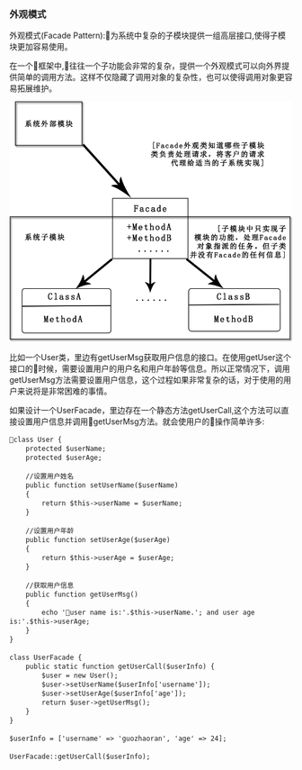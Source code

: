 ### 外观模式

外观模式(Facade Pattern):为系统中复杂的子模块提供一组高层接口,使得子模块更加容易使用。

在一个框架中,往往一个子功能会非常的复杂，提供一个外观模式可以向外界提供简单的调用方法。这样不仅隐藏了调用对象的复杂性，也可以使得调用对象更容易拓展维护。

![外观模式示意图](../images/facade.png)

比如一个User类，里边有getUserMsg获取用户信息的接口。在使用getUser这个接口的时候，需要设置用户的用户名和用户年龄等信息。所以正常情况下，调用getUserMsg方法需要设置用户信息，这个过程如果非常复杂的话，对于使用的用户来说将是非常困难的事情。

如果设计一个UserFacade，里边存在一个静态方法getUserCall,这个方法可以直接设置用户信息并调用getUserMsg方法。就会使用户的操作简单许多:

```
class User {
    protected $userName;
    protected $userAge;

    //设置用户姓名
    public function setUserName($userName)
    {
        return $this->userName = $userName;
    }

    //设置用户年龄
    public function setUserAge($userAge)
    {
        return $this->userAge = $userAge;
    }
    
    //获取用户信息
    public function getUserMsg()
    {
        echo 'user name is:'.$this->userName.'; and user age is:'.$this->userAge;
    }
}

class UserFacade {
    public static function getUserCall($userInfo) {
        $user = new User();
        $user->setUserName($userInfo['username']);
        $user->setUserAge($userInfo['age']);
        return $user->getUserMsg();
    }
}

$userInfo = ['username' => 'guozhaoran', 'age' => 24];

UserFacade::getUserCall($userInfo);
```
